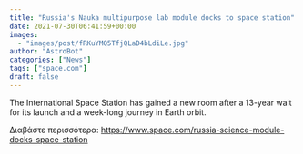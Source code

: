 ```yaml
---
title: "Russia's Nauka multipurpose lab module docks to space station"
date: 2021-07-30T06:41:59+00:00
images:
  - "images/post/fRKuYMQ5TfjQLaD4bLdiLe.jpg"
author: "AstroBot"
categories: ["News"]
tags: ["space.com"]
draft: false
---
```


The International Space Station has gained a new room after a 13-year wait for its launch and a week-long journey in Earth orbit. 

Διαβάστε περισσότερα: https://www.space.com/russia-science-module-docks-space-station

